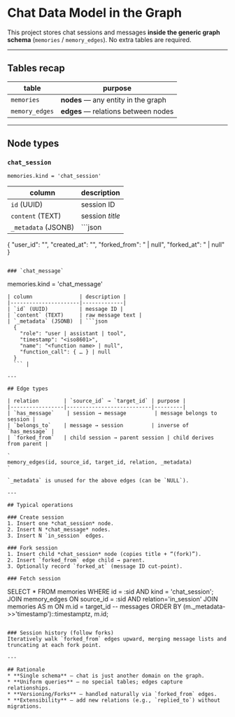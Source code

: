 # Chat Data Model in the Graph

This project stores chat sessions and messages **inside the generic graph schema** (`memories` / `memory_edges`). No extra tables are required.

---

## Tables recap

| table | purpose |
|-------|---------|
| `memories` | **nodes** ― any entity in the graph |
| `memory_edges` | **edges** ― relations between nodes |

---

## Node types

### `chat_session`
```
memories.kind = 'chat_session'
```
| column               | description                                  |
|----------------------|----------------------------------------------|
| `id` (UUID)          | session ID                                   |
| `content` (TEXT)     | session *title*                              |
| `_metadata` (JSONB)  | ```json
  {
    "user_id": "<owner-uuid>",
    "created_at": "<iso8601>",
    "forked_from": "<parent-sid> | null",
    "forked_at":  "<msg-id> | null"
  }
  ``` |

### `chat_message`
```
memories.kind = 'chat_message'
```
| column               | description |
|----------------------|-------------|
| `id` (UUID)          | message ID |
| `content` (TEXT)     | raw message text |
| `_metadata` (JSONB)  | ```json
  {
    "role": "user | assistant | tool",
    "timestamp": "<iso8601>",
    "name": "<function name> | null",
    "function_call": { … } | null
  }
  ``` |

---

## Edge types

| relation        | `source_id` → `target_id` | purpose |
|-----------------|---------------------------|---------|
| `has_message`    | session → message         | message belongs to session |
| `belongs_to`    | message → session         | inverse of `has_message` |
| `forked_from`   | child session → parent session | child derives from parent |

`
memory_edges(id, source_id, target_id, relation, _metadata)
`

`_metadata` is unused for the above edges (can be `NULL`).

---

## Typical operations

### Create session
1. Insert one *chat_session* node.
2. Insert N *chat_message* nodes.
3. Insert N `in_session` edges.

### Fork session
1. Insert child *chat_session* node (copies title + “(fork)”).
2. Insert `forked_from` edge child → parent.
3. Optionally record `forked_at` (message ID cut-point).

### Fetch session
```
SELECT * FROM memories WHERE id = :sid AND kind = 'chat_session';
JOIN memory_edges ON source_id = :sid AND relation='in_session'
JOIN memories AS m ON m.id = target_id  -- messages
ORDER BY (m._metadata->>'timestamp')::timestamptz, m.id;
```

### Session history (follow forks)
Iteratively walk `forked_from` edges upward, merging message lists and truncating at each fork point.

---

## Rationale
* **Single schema** – chat is just another domain on the graph.
* **Uniform queries** – no special tables; edges capture relationships.
* **Versioning/Forks** – handled naturally via `forked_from` edges.
* **Extensibility** – add new relations (e.g., `replied_to`) without migrations.
